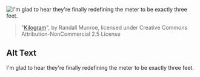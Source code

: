 ![I'm glad to hear they're finally redefining the meter to be exactly three feet.](https://imgs.xkcd.com/comics/kilogram.png)
> "[Kilogram](https://xkcd.com/2073/)", by Randall Munroe, licensed under Creative Commons Attribution-NonCommercial 2.5 License

## Alt Text
I'm glad to hear they're finally redefining the meter to be exactly three feet.
